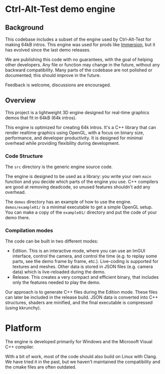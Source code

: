 # Ctrl-Alt-Test demo engine

## Background

This codebase includes a subset of the engine used by Ctrl-Alt-Test for making
64kB intros. This engine was used for prods like
[Immersion](https://www.ctrl-alt-test.fr/productions/h-immersion/), but it has
evolved since the last demo releases.

We are publishing this code with no guarantees, with the goal of helping other
developers. Any file or function may change in the future, without any backward
compatibility. Many parts of the codebase are not polished or documented; this
should improve in the future.

Feedback is welcome, discussions are encouraged.

## Overview

This project is a lightweight 3D engine designed for real-time graphics demos
that fit in 64kB (64k intros).

This engine is optimized for creating 64k intros. It's a C++ library that can
render realtime graphics using OpenGL, with a focus on binary size, performance,
and developer productivity. It is designed for minimal overhead while providing
flexibility during development.

### Code Structure

The `src` directory is the generic engine source code.

The engine is designed to be used as a library: you write your own `main`
function and you decide which parts of the engine you use. C++ compilers are
good at removing deadcode, so unused features shouldn't add any overhead.

The `demos` directory has an example of how to use the engine. `demos/example01/`
is a minimal executable to get a simple OpenGL setup. You can make a copy of the
`example01/` directory and put the code of your demo there.

### Compilation modes

The code can be built in two different modes:
* Edition. This is an interactive mode, where you can use an ImGUI interface,
  control the camera, and control the time (e.g. to replay some parts, see the
  demo frame by frame, etc.). Live-coding is supported for textures and meshes.
  Other data is stored in JSON files (e.g. camera data) which is live-reloaded
  during the demo.
* Release. This creates a very compact and efficient binary, that includes only
  the features needed to play the demo.

Our approach is to generate C++ files during the Edition mode. These files can
later be included in the release build. JSON data is converted into C++
structures, shaders are minified, and the final executable is compressed (using
kkrunchy).

# Platform

The engine is developed primarily for Windows and the Microsoft Visual C++
compiler.

With a bit of work, most of the code should also build on Linux with Clang.
We have tried it in the past, but we haven't maintained the compatibility
and the cmake files are often outdated.
